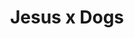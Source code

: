 --- 
title: "Jesus x Dogs"
publishdate: "2019-6-15T16:48:46+02:00"
src: "https://365manga.net/manga/jesus-x-dogs"
image: "https://data.365manga.net/images/thumbnails/16051-jesus-x-dogs.jpg"
description: "Tsugei Shirou is a regular videogame-loving high school boy. However, the class president Harigaya suddenly approaches him to ask, 'Will you become my dog?' What a question! Tsugei swears that he'll never get along with Harigaya, but in the end, what will become of these two and their adventures?! (Source: Fallen Syndicate)"
---